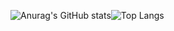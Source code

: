 ![Anurag's GitHub stats](https://github-readme-stats.vercel.app/api?username=FlorensaDimer&show_icons=true&theme=radical&locale=pt-br&rank_icon=github)![Top Langs](https://github-readme-stats.vercel.app/api/top-langs/?username=FlorensaDimer&layout=compact&locale=pt-br&theme=radical)

